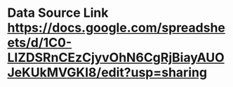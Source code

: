 # Data Source Link https://docs.google.com/spreadsheets/d/1C0-LIZDSRnCEzCjyvOhN6CgRjBiayAUOJeKUkMVGKI8/edit?usp=sharing
